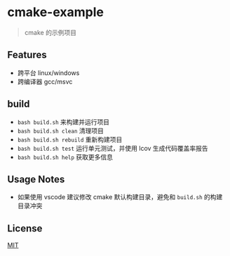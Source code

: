 # cmake-example

> cmake 的示例项目

## Features

- 跨平台 linux/windows
- 跨编译器 gcc/msvc

## build

- `bash build.sh` 来构建并运行项目
- `bash build.sh clean` 清理项目
- `bash build.sh rebuild` 重新构建项目
- `bash build.sh test` 运行单元测试，并使用 lcov 生成代码覆盖率报告
- `bash build.sh help` 获取更多信息

## Usage Notes

- 如果使用 vscode 建议修改 cmake 默认构建目录，避免和 `build.sh` 的构建目录冲突

## License

[MIT](LICENSE)
